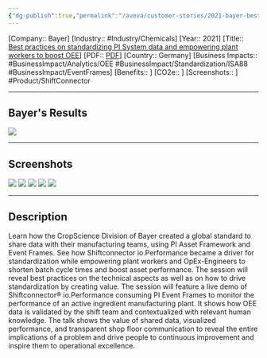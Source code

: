 ```yaml
---
{"dg-publish":true,"permalink":"/aveva/customer-stories/2021-bayer-best-practices-on-standardizing-pi-system-data-and-empowering-plant-workers-to-boost-oee/"}
---
```


[Company:: Bayer]
[Industry:: #Industry/Chemicals]
[Year:: 2021]
[Title:: [Best practices on standardizing PI System data and empowering plant workers to boost OEE](https://resources.osisoft.com/presentations/best-practices-on-standardizing-pi-system-data-and-empowering-plant-workers-to-boost-oee-at-bayer/)]
[PDF:: [PDF](https://cdn.osisoft.com/osi/presentations/2021-aveva-pi-world/UC21NA-D2CH060-Bayer-Hora-Best-practices-on-standardizing-PI-System-data.pdf)]
[Country:: Germany]
[Business Impacts:: #BusinessImpact/Analytics/OEE #BusinessImpact/Standardization/ISA88 #BusinessImpact/EventFrames]
[Benefits:: ]
[CO2e:: ]
[Screenshots:: ] 
#Product/ShiftConnector

---
## Bayer's Results
![](https://i.imgur.com/wsJw7f6.png)

---
## Screenshots
![](https://i.imgur.com/JVjABbE.png)
![](https://i.imgur.com/LYEq2nc.png)
![](https://i.imgur.com/eMRg8Rf.png)
![](https://i.imgur.com/yy9NSJY.png)
![](https://i.imgur.com/Vg9zynn.png)

---
## Description
Learn how the CropScience Division of Bayer created a global standard to share data with their manufacturing teams, using PI Asset Framework and Event Frames. See how Shiftconnector io.Performance became a driver for standardization while empowering plant workers and OpEx-Engineers to shorten batch cycle times and boost asset performance. The session will reveal best practices on the technical aspects as well as on how to drive standardization by creating value. The session will feature a live demo of Shiftconnector® io.Performance consuming PI Event Frames to monitor the performance of an active ingredient manufacturing plant. It shows how OEE data is validated by the shift team and contextualized with relevant human knowledge. The talk shows the value of shared data, visualized performance, and transparent shop floor communication to reveal the entire implications of a problem and drive people to continuous improvement and inspire them to operational excellence.